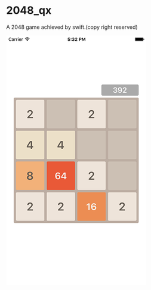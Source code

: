 # 2048_qx
A 2048 game achieved by swift.(copy right reserved)

![](https://github.com/labi3285/2048_qx/blob/master/pic01.png)
